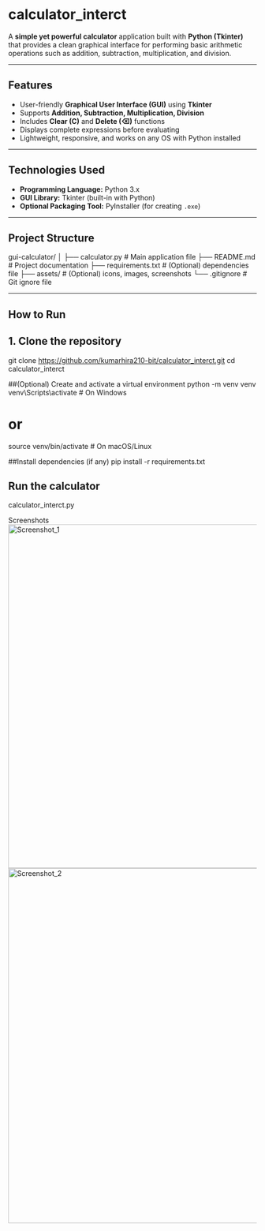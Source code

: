 # calculator_interct

A **simple yet powerful calculator** application built with **Python (Tkinter)** that provides a clean graphical interface for performing basic arithmetic operations such as addition, subtraction, multiplication, and division.

---

##  Features

- User-friendly **Graphical User Interface (GUI)** using **Tkinter**  
- Supports **Addition, Subtraction, Multiplication, Division**  
- Includes **Clear (C)** and **Delete (⌫)** functions  
- Displays complete expressions before evaluating  
- Lightweight, responsive, and works on any OS with Python installed  

---

## Technologies Used

- **Programming Language:** Python 3.x  
- **GUI Library:** Tkinter (built-in with Python)  
- **Optional Packaging Tool:** PyInstaller (for creating `.exe`)

---

## Project Structure

gui-calculator/
│
├── calculator.py # Main application file
├── README.md # Project documentation
├── requirements.txt # (Optional) dependencies file
├── assets/ # (Optional) icons, images, screenshots
└── .gitignore # Git ignore file


---

## How to Run

## 1. Clone the repository

git clone https://github.com/kumarhira210-bit/calculator_interct.git
cd calculator_interct

##(Optional) Create and activate a virtual environment
python -m venv venv
venv\Scripts\activate      # On Windows
# or
source venv/bin/activate   # On macOS/Linux

##Install dependencies (if any)
pip install -r requirements.txt

## Run the calculator
calculator_interct.py


Screenshots
<img width="1366" height="697" alt="Screenshot_1" src="https://github.com/user-attachments/assets/70a1b582-db32-4309-ba9b-eb1d220196c7" />
<img width="1366" height="720" alt="Screenshot_2" src="https://github.com/user-attachments/assets/365aa812-29d7-446a-b844-a08ac0a7b899" />




